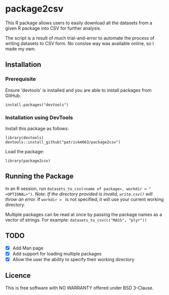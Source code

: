 # package2csv
This R package allows users to easily download all the datasets from a given R package into CSV for further analysis.

The script is a result of much trial-and-error to automate the process of writing datasets to CSV form. No consise way was available online, so I made my own.

## Installation
### Prerequisite
Ensure 'devtools' is installed and you are able to install packages from GitHub.
```
install.packages("devtools")
```
### Installation using DevTools
Install this package as follows:
```
library(devtools)
devtools::install_github("patrickm663/package2csv")
```
Load the package:
```
library(package2csv)
```
## Running the Package
In an R session, run `datasets_to_csv(<name of package>, workdir = "<OPTIONAL>")`. _Note: If the directory provided is invalid, `write.csv()` will throw an error._ If `workdir = ` is not specified, it will use your current working directory.

Multiple packages can be read at once by passing the package names as a vector of strings. For example: 
```datasets_to_csv(c("MASS", "plyr"))```

## TODO
- [x] Add Man page
- [x] Add support for loading multiple packages
- [x] Allow the user the ability to specify their working directory

## Licence
This is free software with NO WARRANTY offered under BSD 3-Clause.
